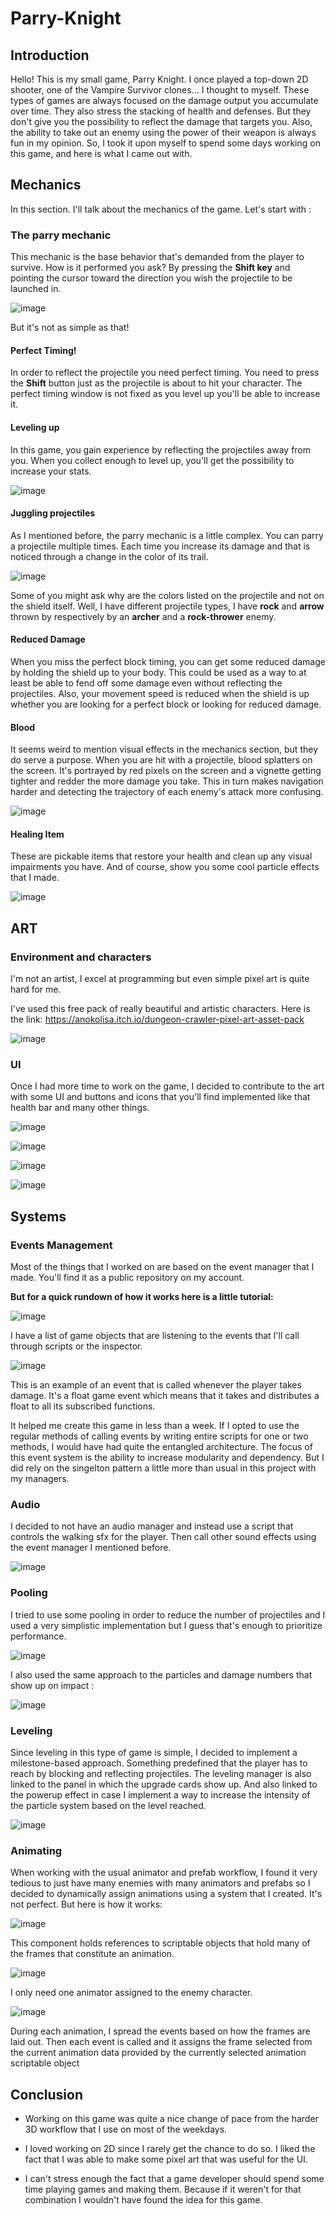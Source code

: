 # Parry-Knight
## Introduction
Hello! This is my small game, Parry Knight. I once played a top-down 2D shooter, one of the Vampire Survivor clones... 
I thought to myself. These types of games are always focused on the damage output you accumulate over time.
They also stress the stacking of health and defenses. But they don't give you the possibility to reflect the damage that targets you.
Also, the ability to take out an enemy using the power of their weapon is always fun in my opinion.
So, I took it upon myself to spend some days working on this game, and here is what I came out with.
## Mechanics
In this section. I'll talk about the mechanics of the game. Let's start with :
### The parry mechanic
This mechanic is the base behavior that's demanded from the player to survive. 
How is it performed you ask?
By pressing the **Shift key** and pointing the cursor toward the direction you wish the projectile to be launched in.

![image](https://github.com/YassinDhahbi/Parry-Knight/assets/90442257/9927bf91-4337-4b20-94ad-efa3075c944d)

But it's not as simple as that!

#### Perfect Timing!

In order to reflect the projectile you need perfect timing. You need to press the **Shift** button just as the projectile is about to hit your character.
The perfect timing window is not fixed as you level up you'll be able to increase it.



#### Leveling up

In this game, you gain experience by reflecting the projectiles away from you. When you collect enough to level up, you'll get the possibility to increase your stats.

![image](https://github.com/YassinDhahbi/Parry-Knight/assets/90442257/2b3a3960-5a55-48a6-8513-f5be9850dd06)

#### Juggling projectiles

As I mentioned before, the parry mechanic is a little complex. You can parry a projectile multiple times. 
Each time you increase its damage and that is noticed through a change in the color of its trail.

![image](https://github.com/YassinDhahbi/Parry-Knight/assets/90442257/2bb210af-883d-4c02-ba2e-5d2aa23e71c0)


Some of you might ask why are the colors listed on the projectile and not on the shield itself.
Well, I have different projectile types, I have **rock** and **arrow** thrown by respectively by an **archer** and a **rock-thrower** enemy.



#### Reduced Damage
When you miss the perfect block timing, you can get some reduced damage by holding the shield up to your body. This could be used as a way to at least be able to fend off some damage even without reflecting the projectiles.
Also, your movement speed is reduced when the shield is up whether you are looking for a perfect block or looking for reduced damage.



#### Blood

It seems weird to mention visual effects in the mechanics section, but they do serve a purpose.
When you are hit with a projectile, blood splatters on the screen. It's portrayed by red pixels on the screen and a vignette getting tighter and redder the more damage you take. This in turn makes navigation harder and detecting the trajectory of each enemy's attack more confusing.

![image](https://github.com/YassinDhahbi/Parry-Knight/assets/90442257/0facff81-f4ad-42b3-b94a-9b4ed6932ac3)



#### Healing Item

These are pickable items that restore your health and clean up any visual impairments you have. And of course, show you some cool particle effects that I made.

![image](https://github.com/YassinDhahbi/Parry-Knight/assets/90442257/f26bfc80-2e65-422b-b863-b12dbd82b2a9)


## ART

### Environment and characters

I'm not an artist, I excel at programming but even simple pixel art is quite hard for me.


I've used this free pack of really beautiful and artistic characters. 
Here is the link:
https://anokolisa.itch.io/dungeon-crawler-pixel-art-asset-pack

![image](https://github.com/YassinDhahbi/Parry-Knight/assets/90442257/a5f4e31f-67d4-4e28-8030-a70392ac8924)


### UI
Once I had more time to work on the game, I decided to contribute to the art with some UI and buttons and icons that you'll find implemented like that health bar and many other things.


![image](https://github.com/YassinDhahbi/Parry-Knight/assets/90442257/2dc1a45e-5476-4860-9abd-41784e208349)

![image](https://github.com/YassinDhahbi/Parry-Knight/assets/90442257/1f86927e-b956-4c33-8a90-27800b435d2f)

![image](https://github.com/YassinDhahbi/Parry-Knight/assets/90442257/729c2db4-a808-4e54-9c81-2a2500f1f730)

![image](https://github.com/YassinDhahbi/Parry-Knight/assets/90442257/76865d26-7646-4980-beb1-1b5c13f6b4e1)

## Systems

### Events Management

Most of the things that I worked on are based on the event manager that I made. You'll find it as a public repository on my account.

**But for a quick rundown of how it works here is a little tutorial:**


![image](https://github.com/YassinDhahbi/Parry-Knight/assets/90442257/694d4dc4-3903-4934-9834-6d39090f42c7)


I have a list of game objects that are listening to the events that I'll call through scripts or the inspector.


![image](https://github.com/YassinDhahbi/Parry-Knight/assets/90442257/a77b3789-d57a-4637-9589-46e66bb3c59a)

This is an example of an event that is called whenever the player takes damage.
It's a float game event which means that it takes and distributes a float to all its subscribed functions.

It helped me create this game in less than a week. If I opted to use the regular methods of calling events by writing entire scripts for one or two methods, I would have had quite the entangled architecture.
The focus of this event system is the ability to increase modularity and dependency. But I did rely on the singelton pattern a little more than usual in this project with my managers.


### Audio

I decided to not have an audio manager and instead use a script that controls the walking sfx for the player. Then call other sound effects using the event manager I mentioned before.

![image](https://github.com/YassinDhahbi/Parry-Knight/assets/90442257/203ff491-dcb6-4985-b03f-6d639559169e)

### Pooling

I tried to use some pooling in order to reduce the number of projectiles and I used a very simplistic implementation but I guess that's enough to prioritize performance.

![image](https://github.com/YassinDhahbi/Parry-Knight/assets/90442257/24f51ed3-cb5b-45ed-88b2-169d169f7e0e)

I also used the same approach to the particles and damage numbers that show up on impact : 

![image](https://github.com/YassinDhahbi/Parry-Knight/assets/90442257/4b16a670-ba6e-4802-8a47-ce380e21130e)


### Leveling 


Since leveling in this type of game is simple, I decided to implement a milestone-based approach. Something predefined that the player has to reach by blocking and reflecting projectiles.
The leveling manager is also linked to the panel in which the upgrade cards show up. And also linked to the powerup effect in case I implement a way to increase the intensity of the particle system based on the level reached.


![image](https://github.com/YassinDhahbi/Parry-Knight/assets/90442257/777df624-9ead-46c3-a61a-95be14d14bc4)



### Animating
When working with the usual animator and prefab workflow, I found it very tedious to just have many enemies with many animators and prefabs so I decided to dynamically assign animations using a system that I created.
It's not perfect. But here is how it works:

![image](https://github.com/YassinDhahbi/Parry-Knight/assets/90442257/ff743e1f-066a-4713-b3c2-614c38d0118a)

This component holds references to scriptable objects that hold many of the frames that constitute an animation.

![image](https://github.com/YassinDhahbi/Parry-Knight/assets/90442257/8e6ff5c5-10d1-47b4-bf05-265628bd1f68)

I only need one animator assigned to the enemy character.

![image](https://github.com/YassinDhahbi/Parry-Knight/assets/90442257/6fc1549d-77a8-4fdc-9239-3855e78a0c7f)

During each animation, I spread the events based on how the frames are laid out. Then each event is called and it assigns the frame selected from the current animation data provided by the currently selected animation scriptable object

## Conclusion 

* Working on this game was quite a nice change of pace from the harder 3D workflow that I use on most of the weekdays.

* I loved working on 2D since I rarely get the chance to do so. I liked the fact that I was able to make some pixel art that was useful for the UI. 

* I can't stress enough the fact that a game developer should spend some time playing games and making them. Because if it weren't for that combination I wouldn't have found the idea for this game.






